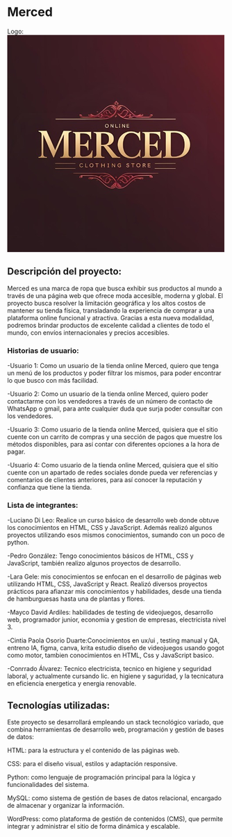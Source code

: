 # Merced

Logo: <br>
![Logo de Merced](logo-merced.jpeg)

## Descripción del proyecto: <br>
Merced es una marca de ropa que busca exhibir sus productos al mundo a través de una página web que ofrece moda accesible, moderna y global. El proyecto busca resolver la limitación geográfica y los altos costos de mantener su tienda física, transladando la experiencia de comprar a una plataforma online funcional y atractiva. Gracias a esta nueva modalidad, podremos brindar productos de excelente calidad a clientes de todo el mundo, con envíos internacionales y precios accesibles.<br>

### Historias de usuario: <br>
-Usuario 1: Como un usuario de la tienda online Merced, quiero que tenga un menú de los productos y poder filtrar los mismos, para poder encontrar lo que busco con más facilidad.<br>

-Usuario 2: Como un usuario de la tienda online Merced, quiero poder contactarme con los vendedores a través de un número de contacto de WhatsApp o gmail, para ante cualquier duda que surja poder consultar con los vendedores.<br>

-Usuario 3: Como usuario de la tienda online Merced, quisiera que el sitio cuente con un carrito de compras y una sección de pagos que muestre los métodos disponibles, para así contar con diferentes opciones a la hora de pagar.<br>

-Usuario 4: Como usuario de la tienda online Merced, quisiera que el sitio cuente con un apartado de redes sociales donde pueda ver referencias y comentarios de clientes anteriores, para así conocer la reputación y confianza que tiene la tienda.<br>

### Lista de integrantes: <br>
-Luciano Di Leo: Realice un curso básico de desarrollo web donde obtuve los conocimientos en HTML, CSS y JavaScript. Además realizó algunos proyectos utilizando esos mismos conocimientos, sumando con un poco de python.<br>

-Pedro González: Tengo conocimientos básicos de HTML, CSS y JavaScript, también realizo algunos proyectos de desarrollo. <br>

-Lara Gele: mis conocimientos se enfocan en el desarrollo de páginas web utilizando HTML, CSS, JavaScript y React. Realizó diversos proyectos prácticos para afianzar mis conocimientos y habilidades, desde una tienda de hamburguesas hasta una de plantas y flores.<br>

-Mayco David Ardiles: habilidades de testing de videojuegos, desarrollo web, programador junior, economia y gestion de empresas, electricista nivel 3.<br>

-Cintia Paola Osorio Duarte:Conocimientos en ux/ui , testing manual y QA, entreno IA, figma, canva, krita estudio diseño de videojuegos usando gogot como motor, tambien conocimientos en HTML, Css y JavaScript basico.<br>

-Conrrado Álvarez: Tecnico electricista, tecnico en higiene y seguridad laboral, y actualmente cursando lic. en higiene y saguridad, y la tecnicatura en eficiencia energetica y energia renovable.<br>

## Tecnologías utilizadas:<br>

Este proyecto se desarrollará empleando un stack tecnológico variado, que combina herramientas de desarrollo web, programación y gestión de bases de datos:<br>

HTML: para la estructura y el contenido de las páginas web.<br>

CSS: para el diseño visual, estilos y adaptación responsive.<br>

Python: como lenguaje de programación principal para la lógica y funcionalidades del sistema.<br>

MySQL: como sistema de gestión de bases de datos relacional, encargado de almacenar y organizar la información.<br>

WordPress: como plataforma de gestión de contenidos (CMS), que permite integrar y administrar el sitio de forma dinámica y escalable.<br>